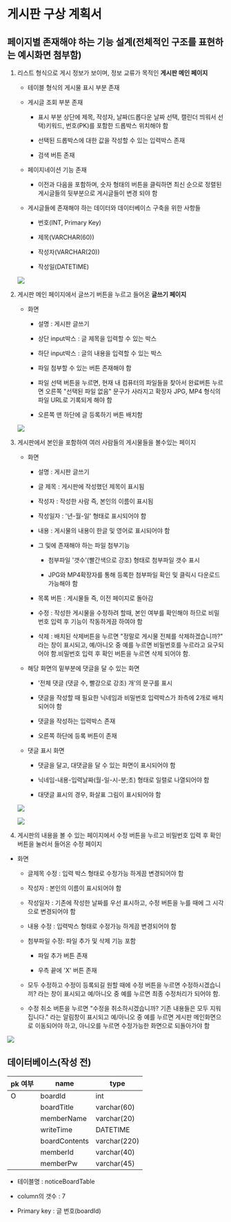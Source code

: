 # 게시판 구상 계획서

## 페이지별 존재해야 하는 기능 설계(전체적인 구조를 표현하는 예시화면 첨부함)


1. 리스트 형식으로 게시 정보가 보이며, 정보 교류가 목적인 **게시판 메인 페이지**
 
    * 테이블 형식의 게시물 표시 부분 존재
      
    * 게시글 조회 부분 존재
      * 표시 부분 상단에 제목, 작성자, 날짜(드롭다운 날짜 선택, 캘린더 띄워서 선택)키워드, 번호(PK)를 포함한 드롭박스 위치해야 함
      
      * 선택된 드롭박스에 대한 값을 작성할 수 있는  입력박스 존재

      * 검색 버튼 존재
    
    * 페이지네이션 기능 존재
      * 이전과 다음을 포함하며, 숫자 형태의 버튼을 클릭하면 최신 순으로 정렬된 게시글들의 뒷부분으로 게시글들이 변경 되야 함
 
      
    * 게시글들에 존재해야 하는 데이터와 데이터베이스 구축을 위한 사항들

      * 번호(INT, Primary Key)

      * 제목(VARCHAR(60))

      * 작성자(VARCHAR(20))

      * 작성일(DATETIME)

     
   ![](https://images.velog.io/images/ten0213/post/dee407bd-aba9-4c0c-8358-865bbe49179e/%EC%9D%B4%EB%A6%84%EC%97%86%EB%8A%94%20%EB%85%B8%ED%8A%B8_1.jpg)


2. 게시판 메인 페이지에서 글쓰기 버튼을 누르고 들어온 **글쓰기 페이지**
    
    * 화면

      * 설명 : 게시판 글쓰기
      
      * 상단 input박스 : 글 제목을 입력할 수 있는 박스
      * 하단 input박스 : 글의 내용을 입력할 수 있는 박스

      * 파일 첨부할 수 있는 버튼 존재해야 함
      * 파일 선택 버튼을 누르면, 현재 내 컴퓨터의 파일들을 찾아서 완료버튼 누르면 오른쪽 "선택된 파일 없음" 문구가 사라지고 확장자 JPG, MP4 형식의 파일 URL로 기록되게 해야 함
      * 오른쪽 맨 하단에 글 등록하기 버튼 배치함
      
    ![](https://images.velog.io/images/ten0213/post/4f13cfc2-bf8a-47b9-85aa-d7a7c0d45dc3/%EC%9D%B4%EB%A6%84%EC%97%86%EB%8A%94%20%EB%85%B8%ED%8A%B8_3.jpg)

3. 게시판에서 본인을 포함하여 여러 사람들의 게시물들을 볼수있는 페이지
    * 화면

      * 설명 : 게시판 글쓰기
      * 글 제목 : 게시판에 작성했던 제목이 표시됨
      * 작성자 : 작성한 사람 즉, 본인의 이름이 표시됨
      * 작성일자 : '년-월-일' 형태로 표시되어야 함

      * 내용 : 게시물의 내용이 한글 및 영어로 표시되어야 함

      * 그 및에 존재해야 하는 파일 첨부기능
        * 첨부파일 '갯수'(빨간색으로 강조) 형태로 첨부파일 갯수 표시

        * JPG와 MP4확장자를 통해 등록한 첨부파일 확인 및 클릭시 다운로드 가능해야 함

      * 목록 버튼 : 게시물들 즉, 이전 페이지로 돌아감

      * 수정 : 작성한 게시물을 수정하려 할때, 본인 여부를 확인해야 하므로 비밀번호 입력 후 기능이 작동하게끔 하여야 함

      * 삭제 : 배치된 삭제버튼을 누르면 "정말로 게시물 전체를 삭제하겠습니까?" 라는 창이 표시되고, 예/아니오 중 예를 누르면 비밀번호를 누르라고 요구되어야 함.비밀번호 입력 후 확인 버튼을 누르면 삭제 되어야 함.
    
    * 해당 화면의 밑부분에 댓글을 달 수 있는 화면

      * '전체 댓글 (댓글 수, 빨강으로 강조) 개'의 문구를 표시

      * 댓글을 작성할 때 필요한 닉네임과 비밀번호 입력박스가 좌측에 2개로 배치되어야 함

      * 댓글을 작성하는 입력박스 존재

      * 오른쪽 하단에 등록 버튼이 존재

    * 댓글 표시 화면
      * 댓글을 달고, 대댓글을 달 수 있는 화면이 표시되어야 함

      * 닉네임-내용-입력날짜(월-일-시-분;초) 형태로 일렬로 나열되어야 함

      * 대댓글 표시의 경우, 화살표 그림이 표시되어야 함 
      
    ![](https://images.velog.io/images/ten0213/post/18e25de8-edca-445b-8517-0cef77c1494e/%EC%9D%B4%EB%A6%84%EC%97%86%EB%8A%94%20%EB%85%B8%ED%8A%B8_4.jpg)

    ![](https://images.velog.io/images/ten0213/post/bdda83dd-cb72-440e-a256-0f63c644059b/%EC%9D%B4%EB%A6%84%EC%97%86%EB%8A%94%20%EB%85%B8%ED%8A%B8_5.jpg)



4. 게시판의 내용을 볼 수 있는 페이지에서 수정 버튼을 누르고 비밀번호 입력 후 확인 버튼을 눌러서 들어온 수정 페이지

* 화면

  * 글제목 수정 : 입력 박스 형태로 수정가능 하게끔 변경되어야 함
  * 작성자 : 본인의 이름이 표시되어야 함

  * 작성일자 : 기존에 작성한 날짜를 우선 표시하고, 수정 버튼을 누를 때에 그 시각으로 변경되어야 함

  * 내용 수정 : 입력박스 형태로 수정가능 하게끔 변경되어야 함

  * 첨부파일 수정: 파일 추가 및 삭제 기능 포함
    * 파일 추가 버튼 존재

    * 우측 끝에 'X' 버튼 존재

  * 모두 수정하고 수정이 등록되길 원할 때에 수정 버튼을 누르면 수정하시겠습니끼? 라는 창이 표시되고 예/아니오 중 예를 누르면 최종 수정처리가 되어야 함.

  * 수정 취소 버튼을 누르면 "수정을 취소하시겠습니까? 기존 내용들은 모두 지워집니다." 라는 알림창이 표시되고 예/아니오 중 예를 누르면 게시판 메인화면으로 이동되어야 하고, 아니오를 누르면 수정가능한 화면으로 되돌아가야 함


![](https://images.velog.io/images/ten0213/post/6ed6a0c1-9c41-4757-a2e1-122e4c35a670/%EC%9D%B4%EB%A6%84%EC%97%86%EB%8A%94%20%ED%8A%B8_5.jpg)
 
    
    

## 데이터베이스(작성 전)
| pk 여부 | name          | type         |
|---------|---------------|--------------|
|    O    | boardId       | int          |
|         | boardTitle    | varchar(60)  |
|         | memberName    | varchar(20)  |
|         | writeTime     | DATETIME     |
|         | boardContents | varchar(220) |
|         | memberId      | varchar(40)  |
|         | memberPw      | varchar(45)  |

* 테이블명 : noticeBoardTable

* column의 갯수 : 7

* Primary key : 글 번호(boardId)




